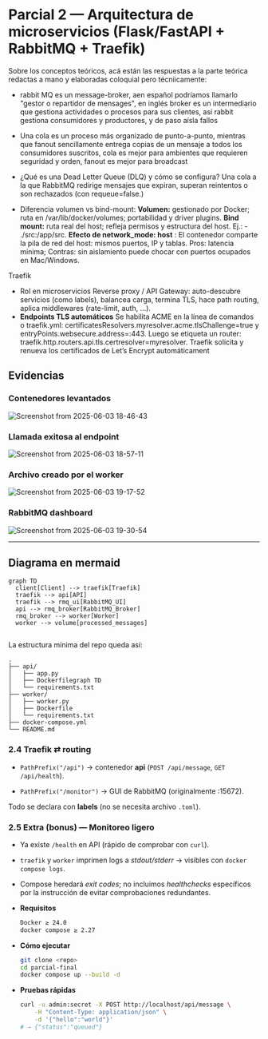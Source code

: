 # Parcial 2 — Arquitectura de microservicios (Flask/FastAPI + RabbitMQ + Traefik)

Sobre los conceptos teóricos, acá están las respuestas a la parte teórica redactas a mano y elaboradas coloquial pero técniicamente:

- rabbit MQ es un message-broker, aen español podríamos llamarlo "gestor o repartidor de mensages", en inglés broker es un intermediario que gestiona actividades o procesos para sus clientes, así rabbit gestiona consumidores y productores, y de paso aísla fallos
- Una cola es un proceso más organizado de punto-a-punto, mientras que fanout sencillamente entrega copias de un mensaje a todos los consumidores suscritos, cola es mejor para ambientes que requieren seguridad y orden, fanout es mejor para broadcast
- ¿Qué es una Dead Letter Queue (DLQ) y cómo se configura? Una cola a la que RabbitMQ redirige mensajes que expiran, superan reintentos o son rechazados (con requeue=false.)

- Diferencia volumen vs bind-mount: **Volumen:** gestionado por Docker; ruta en /var/lib/docker/volumes; portabilidad y driver plugins. **Bind mount:** ruta real del host; refleja permisos y estructura del host. Ej.: - ./src:/app/src.
**Efecto de network_mode: host** : El contenedor comparte la pila de red del host: mismos puertos, IP y tablas. Pros: latencia mínima; Contras: sin aislamiento puede chocar con puertos ocupados en Mac/Windows.

Traefik
- Rol en microservicios	Reverse proxy / API Gateway: auto-descubre servicios (como labels), balancea carga, termina TLS, hace path routing, aplica middlewares (rate-limit, auth, …).
- **Endpoints TLS automáticos**	Se habilita ACME en la línea de comandos o traefik.yml:
certificatesResolvers.myresolver.acme.tlsChallenge=true y entryPoints.websecure.address=:443. Luego se etiqueta un router: traefik.http.routers.api.tls.certresolver=myresolver. Traefik solicita y renueva los certificados de Let’s Encrypt automáticament

## Evidencias

### Contenedores levantados
![Screenshot from 2025-06-03 18-46-43](https://github.com/user-attachments/assets/cea75f85-f160-4c53-b62f-2e48e0ce6ab3)

### Llamada exitosa al endpoint
![Screenshot from 2025-06-03 18-57-11](https://github.com/user-attachments/assets/05190386-0a43-4b5d-b758-bba710fee90f) 

### Archivo creado por el worker
![Screenshot from 2025-06-03 19-17-52](https://github.com/user-attachments/assets/7688d862-5d79-4f76-9ed6-758eb9cf8789) 

### RabbitMQ dashboard
![Screenshot from 2025-06-03 19-30-54](https://github.com/user-attachments/assets/4b279c64-478d-4652-be12-cacb9cb12abe) 


---

## Diagrama en mermaid

```mermaid
graph TD
  client[Client] --> traefik[Traefik]
  traefik --> api[API]
  traefik --> rmq_ui[RabbitMQ_UI]
  api --> rmq_broker[RabbitMQ_Broker]
  rmq_broker --> worker[Worker]
  worker --> volume[processed_messages]


```

La estructura mínima del repo queda así:

```
.
├── api/
│   ├── app.py
│   ├── Dockerfilegraph TD
│   └── requirements.txt
├── worker/
│   ├── worker.py
│   ├── Dockerfile
│   └── requirements.txt
├── docker-compose.yml
└── README.md 
```

### 2.4 Traefik ⇄ routing

- `PathPrefix("/api")` → contenedor **api** (`POST /api/message`, `GET /api/health`).
  
- `PathPrefix("/monitor")` → GUI de RabbitMQ (originalmente :15672).
  

Todo se declara con **labels** (no se necesita archivo `.toml`).

### 2.5 Extra (bonus) — Monitoreo ligero

- Ya existe `/health` en API (rápido de comprobar con `curl`).
  
- `traefik` y `worker` imprimen logs a *stdout/stderr* → visibles con `docker compose logs`.
  
- Compose heredará *exit codes*; no incluimos *healthchecks* específicos por la instrucción de evitar comprobaciones redundantes.

- **Requisitos**
  
  ```bash
  Docker ≥ 24.0  
  docker compose ≥ 2.27
  ```
  
- **Cómo ejecutar**
  
  ```bash
  git clone <repo>
  cd parcial-final
  docker compose up --build -d
  ```
  
- **Pruebas rápidas**
  
  ```bash
  curl -u admin:secret -X POST http://localhost/api/message \
      -H "Content-Type: application/json" \
      -d '{"hello":"world"}'
  # → {"status":"queued"}
  ```
  
